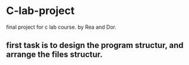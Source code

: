 # C-lab-project
final project for c lab course. by Rea and Dor.


## first task is to design the program structur, and arrange the files structur.
